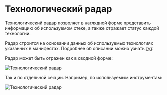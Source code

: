 # Технологический радар

Технологический радар позволяет в наглядной форме представить информацию об используемом стеке, а также 
отражает статус каждой технологии.

Радар строится на основании данных об используемых технологиях указанных в манифестах. Подробнее об описании
можно узнать [тут](/docs/dochub.technologies).

Радар может быть отражен как в сводной форме:

![Технологический радар](@radar)

Так и по отдельной секции. Например, по используемым инструментам:

![Технологический радар](@radar/tools)

